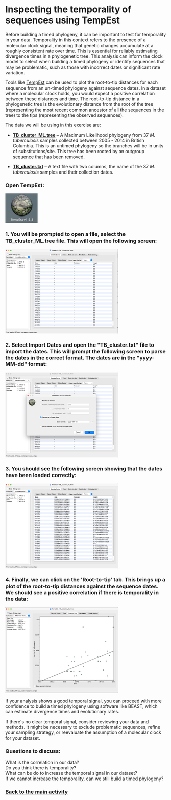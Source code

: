 # Inspecting the temporality of sequences using TempEst

Before building a timed phylogeny, it can be important to test for temporality in your data. Temporality in this context refers to the presence of a molecular clock signal, meaning that genetic changes accumulate at a roughly consistent rate over time. This is essential for reliably estimating divergence times in a phylogenetic tree. This analysis can inform the clock model to select when building a timed phylogeny or identify sequences that may be problematic, such as those with incorrect dates or significant rate variation.

Tools like [TempEst](http://tree.bio.ed.ac.uk/software/tempest/) can be used to plot the root-to-tip distances for each sequence from an un-timed phylogeny against sequence dates. In a dataset where a molecular clock holds, you would expect a positive correlation between these distances and time. The root-to-tip distance in a phylogenetic tree is the evolutionary distance from the root of the tree (representing the most recent common ancestor of all the sequences in the tree) to the tips (representing the observed sequences).

The data we will be using in this exercise are:

- [**TB_cluster_ML.tree**](https://drive.google.com/uc?export=download&id=1FRyfCeEqqIPoRLB81JJYyBomqORJG7fS) – A Maximum Likelihood phylogeny from 37 _M. tuberculosis_ samples collected between 2005 - 2014 in British Columbia. This is an untimed phylogeny so the branches will be in units of substitutions/site. This tree has been rooted by an outgroup sequence that has been removed.

- [**TB_cluster.txt**](https://drive.google.com/uc?export=download&id=1kR8uE2pmGGBsH5UbxPdhvnkQJNPLe78I) – A text file with two columns, the name of the 37 _M. tuberculosis_ samples and their collection dates.


### Open TempEst:

<img src="Pictures/TempEst6.jpeg" alt="Description1" width="20%"/>

<br>

### 1. You will be prompted to open a file, select the TB_cluster_ML.tree file. This will open the following screen:

<img src="Pictures/TempEst1.jpeg" alt="Description1" width="70%"/>

<br>   

### 2. Select Import Dates and open the "TB_cluster.txt" file to import the dates. This will prompt the following screen to parse the dates in the correct format. The dates are in the "yyyy-MM-dd" format:

<img src="Pictures/TempEst2.jpeg" alt="Description1" width="70%"/>

<br>

### 3. You should see the following screen showing that the dates have been loaded correctly:

<img src="Pictures/TempEst3.jpeg" alt="Description1" width="70%"/>

<br>

### 4. Finally, we can click on the 'Root-to-tip' tab. This brings up a plot of the root-to-tip distances against the sequence dates. We should see a positive correlation if there is temporality in the data:

<img src="Pictures/TempEst4.jpeg" alt="Description1" width="70%"/>

<br>

If your analysis shows a good temporal signal, you can proceed with more confidence to build a timed phylogeny using software like BEAST, which can estimate divergence times and evolutionary rates.

If there's no clear temporal signal, consider reviewing your data and methods. It might be necessary to exclude problematic sequences, refine your sampling strategy, or reevaluate the assumption of a molecular clock for your dataset.


### Questions to discuss: 

What is the correlation in our data? <br>
Do you think there is temporality? <br>
What can be do to increase the temporal signal in our dataset? <br>
If we cannot increase the temporality, can we still build a timed phylogeny? <br>

### [Back to the main activity](BEAST_practical.md)

<br>


